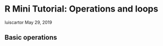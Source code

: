 R Mini Tutorial: Operations and loops
================
luiscartor
May 29, 2019

Basic operations
----------------
